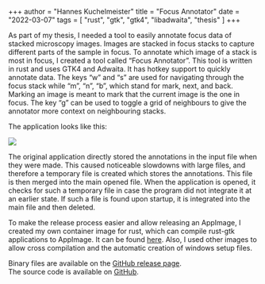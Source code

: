 +++
author = "Hannes Kuchelmeister"
title = "Focus Annotator"
date = "2022-03-07"
tags = [
  "rust", "gtk", "gtk4", "libadwaita", "thesis"
]
+++

As part of my thesis, I needed a tool to easily annotate focus data of stacked microscopy images. Images are stacked in focus stacks to capture different parts of the sample in focus. To annotate which image of a stack is most in focus, I created a tool called “Focus Annotator”. This tool is written in rust and uses GTK4 and Adwaita. It has hotkey support to quickly annotate data. The keys “w” and “s” are used for navigating through the focus stack while “m”, “n”, “b”, which stand for mark, next, and back. Marking an image is meant to mark that the current image is the one in focus. The key “g” can be used to toggle a grid of neighbours to give the annotator more context on neighbouring stacks.

The application looks like this:

![](/images/posts/21_focus-annotator/focus_annotator.png)


The original application directly stored the annotations in the input file when they were made. This caused noticeable slowdowns with large files, and therefore a temporary file is created which stores the annotations. This file is then merged into the main opened file. When the application is opened, it checks for such a temporary file in case the program did not integrate it at an earlier state. If such a file is found upon startup, it is integrated into the main file and then deleted.

To make the release process easier and allow releasing an AppImage, I created my own container image for rust, which can compile rust-gtk applications to AppImage. It can be found [here](https://github.com/13hannes11/gtk4-rs-docker).
Also, I used other images to allow cross compilation and the automatic creation of windows setup files.


Binary files are available on the [GitHub release page](https://github.com/13hannes11/focus_annotator/releases).  
The source code is available on [GitHub](https://github.com/13hannes11/focus_annotator).

